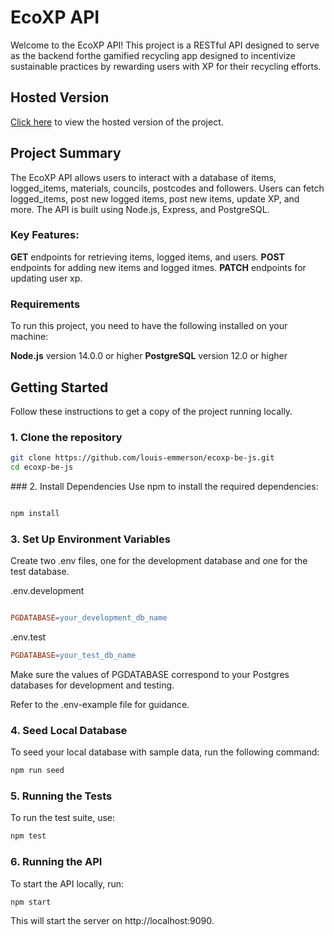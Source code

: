 # EcoXP API

Welcome to the EcoXP API! This project is a RESTful API designed to serve as the backend forthe gamified recycling app designed to incentivize sustainable practices by rewarding users with XP for their recycling efforts.

## Hosted Version
[Click here](https://ecoxp-be.onrender.com/api) to view the hosted version of the project.

## Project Summary

The EcoXP API allows users to interact with a database of items, logged_items, materials, councils, postcodes and followers. Users can fetch logged_items, post new logged items, post new items, update XP, and more. The API is built using Node.js, Express, and PostgreSQL.

### Key Features:
**GET** endpoints for retrieving items, logged items, and users.
**POST** endpoints for adding new items and logged itmes.
**PATCH** endpoints for updating user xp.

### Requirements

To run this project, you need to have the following installed on your machine:

**Node.js** version 14.0.0 or higher
**PostgreSQL** version 12.0 or higher

## Getting Started

Follow these instructions to get a copy of the project running locally.

### 1. Clone the repository

```bash
git clone https://github.com/louis-emmerson/ecoxp-be-js.git
cd ecoxp-be-js
```

### 2. Install Dependencies
Use npm to install the required dependencies:

```bash

npm install
```

### 3. Set Up Environment Variables
Create two .env files, one for the development database and one for the test database.

.env.development
```makefile

PGDATABASE=your_development_db_name
```
.env.test
```makefile
PGDATABASE=your_test_db_name
```
Make sure the values of PGDATABASE correspond to your Postgres databases for development and testing.

Refer to the .env-example file for guidance.

### 4. Seed Local Database
To seed your local database with sample data, run the following command:

```bash
npm run seed
```
### 5. Running the Tests
To run the test suite, use:

```bash
npm test
```
### 6. Running the API
To start the API locally, run:

```bash
npm start
```
This will start the server on http://localhost:9090.
